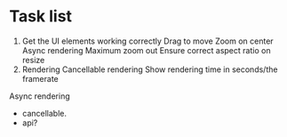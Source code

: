 

# Task list

1. Get the UI elements working correctly
  Drag to move
  Zoom on center
  Async rendering
  Maximum zoom out
  Ensure correct aspect ratio on resize
2. Rendering
  Cancellable rendering
  Show rendering time in seconds/the framerate

Async rendering
- cancellable.
- api?